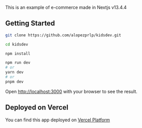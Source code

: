 This is an example of e-commerce made in Nextjs v13.4.4

## Getting Started

```bash
git clone https://github.com/alopezprlp/kidsdev.git

cd kidsdev

npm install

npm run dev
# or
yarn dev
# or
pnpm dev
```

Open [http://localhost:3000](http://localhost:3000) with your browser to see the result.

## Deployed on Vercel

You can find this app deployed on [Vercel Platform](https://kidsdev.vercel.app/)